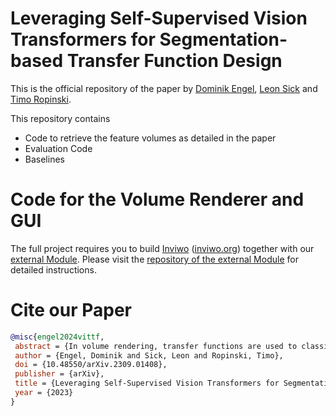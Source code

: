 # Leveraging Self-Supervised Vision Transformers for Segmentation-based Transfer Function Design
This is the official repository of the paper by [Dominik Engel](https://dominikengel.com), [Leon Sick](https://leonsick.github.io) and
[Timo Ropinski](https://viscom.uni-ulm.de/members/timo-ropinski/).

This repository contains
- Code to retrieve the feature volumes as detailed in the paper
- Evaluation Code
- Baselines

# Code for the Volume Renderer and GUI
The full project requires you to build [Inviwo](https://github.com/inviwo/inviwo) ([inviwo.org](https://inviwo.org)) together
with our [external Module](https://github.com/xeTaiz/inviwo-module-vittf).
Please visit the [repository of the external Module](https://github.com/xeTaiz/inviwo-module-vittf) for detailed instructions.

# Cite our Paper
```bibtex
@misc{engel2024vittf,
 abstract = {In volume rendering, transfer functions are used to classify structures of interest, and to assign optical properties such as color and opacity. They are commonly defined as 1D or 2D functions that map simple features to these optical properties. As the process of designing a transfer function is typically tedious and unintuitive, several approaches have been proposed for their interactive specification. In this paper, we present a novel method to define transfer functions for volume rendering by leveraging the feature extraction capabilities of self-supervised pre-trained vision transformers. To design a transfer function, users simply select the structures of interest in a slice viewer, and our method automatically selects similar structures based on the high-level features extracted by the neural network. Contrary to previous learning-based transfer function approaches, our method does not require training of models and allows for quick inference, enabling an interactive exploration of the volume data. Our approach reduces the amount of necessary annotations by interactively informing the user about the current classification, so they can focus on annotating the structures of interest that still require annotation. In practice, this allows users to design transfer functions within seconds, instead of minutes. We compare our method to existing learning-based approaches in terms of annotation and compute time, as well as with respect to segmentation accuracy. Our accompanying video showcases the interactivity and effectiveness of our method.},
 author = {Engel, Dominik and Sick, Leon and Ropinski, Timo},
 doi = {10.48550/arXiv.2309.01408},
 publisher = {arXiv},
 title = {Leveraging Self-Supervised Vision Transformers for Segmentation-based Transfer Function Design},
 year = {2023}
}
```
